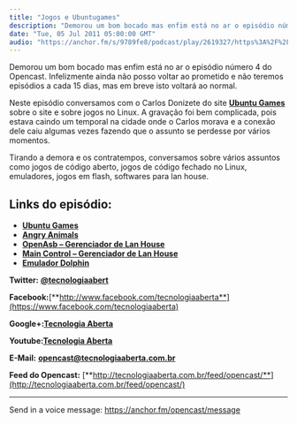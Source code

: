 ```yaml
---
title: "Jogos e Ubuntugames"
description: "Demorou um bom bocado mas enfim está no ar o episódio número 4 do Opencast. Infelizmente ainda não posso voltar ao prometido e não teremos episódios a..."
date: "Tue, 05 Jul 2011 05:00:00 GMT"
audio: "https://anchor.fm/s/9789fe8/podcast/play/2619327/https%3A%2F%2Fd3ctxlq1ktw2nl.cloudfront.net%2Fproduction%2F2019-2-12%2F11179267-16000-2-90c28c18d1637.mp3"
---
```


Demorou um bom bocado mas enfim está no ar o episódio número 4 do Opencast. Infelizmente ainda não posso voltar ao prometido e não teremos episódios a cada 15 dias, mas em breve isto voltará ao normal.


Neste episódio conversamos com o Carlos Donizete do site [**Ubuntu Games**](http://ubuntugames.org/) sobre o site e sobre jogos no Linux. A gravação foi bem complicada, pois estava caindo um temporal na cidade onde o Carlos morava e a conexão dele caiu algumas vezes fazendo que o assunto se perdesse por vários momentos.


Tirando a demora e os contratempos, conversamos sobre vários assuntos como jogos de código aberto, jogos de código fechado no Linux, emuladores, jogos em flash, softwares para lan house.


**Links do episódio:**
----------------------


* [**Ubuntu Games**](http://ubuntugames.org/)
* [**Angry Animals**](http://ubuntued.info/angry-animals-a-versao-livre-do-angry-birds)
* [**OpenAsb – Gerenciador de Lan House**](http://openasb.cwahi.net/)
* [**Main Control – Gerenciador de Lan House**](http://maincontrol.com.br/)
* [**Emulador Dolphin**](http://www.dolphin-emulator.com/?lang=pt)


**Twitter:** [**@tecnologiaabert**](http://twitter.com/tecnologiaabert)


**Facebook:**[**http://www.facebook.com/tecnologiaaberta**](https://www.facebook.com/tecnologiaaberta)


**Google+:**[**Tecnologia Aberta**](https://plus.google.com/u/0/b/114491525240353631044/114491525240353631044/about)


**Youtube:**[**Tecnologia Aberta**](http://youtube.com/tecnologiaaberta)


**E-Mail:** [**opencast@tecnologiaaberta.com.br**](mailto:opencast@tecnologiaaberta.com.br)


**Feed do Opencast:** [**http://tecnologiaaberta.com.br/feed/opencast/**](http://tecnologiaaberta.com.br/feed/opencast/)



--- 

Send in a voice message: https://anchor.fm/opencast/message